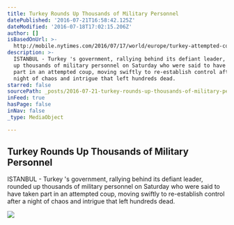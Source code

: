 ```yaml
---
title: Turkey Rounds Up Thousands of Military Personnel
datePublished: '2016-07-21T16:58:42.125Z'
dateModified: '2016-07-18T17:02:15.206Z'
author: []
isBasedOnUrl: >-
  http://mobile.nytimes.com/2016/07/17/world/europe/turkey-attempted-coup-erdogan.html
description: >-
  ISTANBUL - Turkey 's government, rallying behind its defiant leader, rounded
  up thousands of military personnel on Saturday who were said to have taken
  part in an attempted coup, moving swiftly to re-establish control after a
  night of chaos and intrigue that left hundreds dead.
starred: false
sourcePath: _posts/2016-07-21-turkey-rounds-up-thousands-of-military-personnel.md
inFeed: true
hasPage: false
inNav: false
_type: MediaObject

---
```

<article style=""><h1>Turkey Rounds Up Thousands of Military Personnel</h1><p>ISTANBUL - Turkey 's government, rallying behind its defiant leader, rounded up thousands of military personnel on Saturday who were said to have taken part in an attempted coup, moving swiftly to re-establish control after a night of chaos and intrigue that left hundreds dead.</p><img src="https://cdn1.nyt.com/images/2016/07/16/multimedia/17turkey-kerry/17turkey-kerry-videoSixteenByNine1050.jpg" /></article>